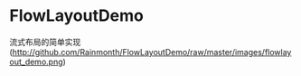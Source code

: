 # FlowLayoutDemo
流式布局的简单实现
(http://github.com/Rainmonth/FlowLayoutDemo/raw/master/images/flowlayout_demo.png)
